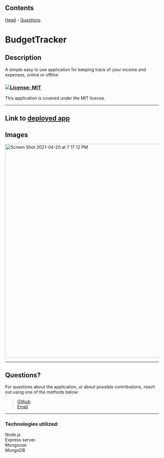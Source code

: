   Contents
---
 [Head](#head)  - [Questions](#questions)

  

# BudgetTracker


  ## Description

A simple easy to use application for keeping track of your income and expenses, online or offline


  ### <a id='license'></a>[![License: MIT](https://img.shields.io/badge/License-MIT-blue.svg)](https://opensource.org/licenses/MIT)
This application is covered under the MIT license.

  ---

## Link to [deployed app](https://fitnesstracker-nosql-kpb.herokuapp.com/)

 ## Images
 
  <img width="697" alt="Screen Shot 2021-04-20 at 7 17 12 PM" src="https://user-images.githubusercontent.com/65474893/115479046-2db45680-a20d-11eb-9e4f-5d79a59e8c25.png">


  ---
## <a id='questions'></a> Questions?

For questions about the application, or about possible contributions, reach out using one of the methods below:   

> [Github](https://github.com/Keaton-Brewster)  
[Email](mailto:keatonbrewsterdev@gmail.com)

  ---
### Technologies utilized:
Node.js   
Express server.   
Mongoose    
MongoDB   
